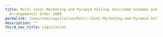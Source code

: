 ```yaml
---
title: Multi level Marketing and Pyramid Selling (Excluded Schemes and
  Arrangements) Order 2000
permalink: /newsroom/Legislation/Multi-level-Marketing-and-Pyramid-Selling
description: ""
third_nav_title: Legislation
---
```

